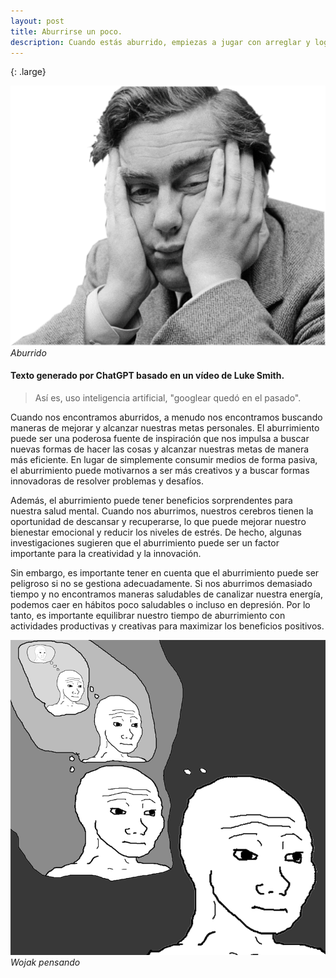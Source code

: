 ```yaml
---
layout: post
title: Aburrirse un poco.  
description: Cuando estás aburrido, empiezas a jugar con arreglar y lograr cosas. 
---
```

{: .large}
 
 ![](/assets/images/bored.png)
 *Aburrido*

#### Texto generado por ChatGPT basado en un vídeo de Luke Smith.

> Así es, uso inteligencia artificial, "googlear quedó en el pasado".


Cuando nos encontramos aburridos, a menudo nos encontramos buscando maneras de mejorar y alcanzar nuestras metas personales. El aburrimiento puede ser una poderosa fuente de inspiración que nos impulsa a buscar nuevas formas de hacer las cosas y alcanzar nuestras metas de manera más eficiente. En lugar de simplemente consumir medios de forma pasiva, el aburrimiento puede motivarnos a ser más creativos y a buscar formas innovadoras de resolver problemas y desafíos.

Además, el aburrimiento puede tener beneficios sorprendentes para nuestra salud mental. Cuando nos aburrimos, nuestros cerebros tienen la oportunidad de descansar y recuperarse, lo que puede mejorar nuestro bienestar emocional y reducir los niveles de estrés. De hecho, algunas investigaciones sugieren que el aburrimiento puede ser un factor importante para la creatividad y la innovación.

Sin embargo, es importante tener en cuenta que el aburrimiento puede ser peligroso si no se gestiona adecuadamente. Si nos aburrimos demasiado tiempo y no encontramos maneras saludables de canalizar nuestra energía, podemos caer en hábitos poco saludables o incluso en depresión. Por lo tanto, es importante equilibrar nuestro tiempo de aburrimiento con actividades productivas y creativas para maximizar los beneficios positivos.

 ![](/assets/images/thinking.png)
 *Wojak pensando*
